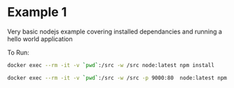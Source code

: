 # Example 1

Very basic nodejs example covering installed dependancies and running a hello world application

To Run:

```bash
docker exec --rm -it -v `pwd`:/src -w /src node:latest npm install
```

```bash
docker exec --rm -it -v `pwd`:/src -w /src -p 9000:80  node:latest npm start
```
